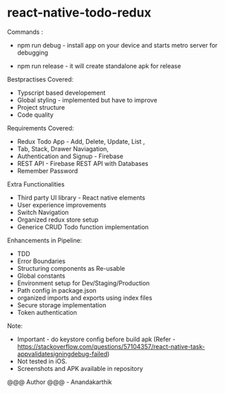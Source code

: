 # react-native-todo-redux

Commands :
* npm run debug - install app on your device and starts metro server for debugging
    
* npm run release - it will create standalone apk for release
        
Bestpractises Covered:
* Typscript based developement
* Global styling - implemented but have to improve
* Project structure
* Code quality 

Requirements Covered:
* Redux Todo App - Add, Delete, Update, List  ,
* Tab, Stack, Drawer Naviagation,
* Authentication and Signup - Firebase
* REST API - Firebase REST API with Databases
* Remember Password

Extra Functionalities
* Third party UI library - React native elements
* User experience improvements
* Switch Navigation
* Organized redux store setup
* Generice CRUD Todo function implementation

Enhancements in Pipeline:
* TDD
* Error Boundaries
* Structuring components as Re-usable 
* Global constants
* Environment setup for Dev/Staging/Production
* Path config in package.json
* organized imports and exports using index files
* Secure storage implementation
* Token authentication

Note:
* Important - do keystore config before build apk (Refer - https://stackoverflow.com/questions/57104357/react-native-task-appvalidatesigningdebug-failed)
* Not tested in iOS.
* Screenshots and APK available in repository


@@@ Author @@@ - Anandakarthik


